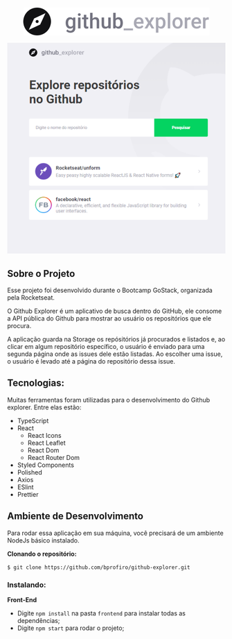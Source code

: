 <p align="center">
  <img src="https://github.com/bprofiro/assets/blob/master/logo.svg" />
</p>
	

<p align="center">
  <img src="https://github.com/bprofiro/assets/blob/master/github-explorer.png" />
</p>

## Sobre o Projeto

  Esse projeto foi desenvolvido durante o Bootcamp GoStack, organizada pela Rocketseat.

  O Github Explorer é um aplicativo de busca dentro do GitHub, ele consome a API pública do Github para mostrar ao usuário os repositórios que ele procura. 

  A aplicação guarda na Storage os repósitórios já procurados e listados e, ao clicar em algum repositório específico, o usuário é
enviado para uma segunda página onde as issues dele estão listadas. Ao escolher uma issue, o usuário é levado até a página do repositório dessa issue.


## Tecnologias:
  Muitas ferramentas foram utilizadas para o desenvolvimento do Github explorer. Entre elas estão:

- TypeScript
- React
  - React Icons
  - React Leaflet
  - React Dom
  - React Router Dom
- Styled Components
- Polished
- Axios
- ESlint
- Prettier

## Ambiente de Desenvolvimento

Para rodar essa aplicação em sua máquina, você precisará de um ambiente NodeJs básico instalado.

**Clonando o repositório:**

```
$ git clone https://github.com/bprofiro/github-explorer.git
```

### Instalando:


**Front-End** 
- Digite `npm install` na pasta `frontend` para instalar todas as dependências;
- Digite `npm start` para rodar o projeto;

